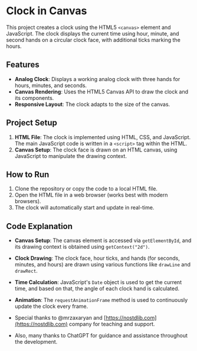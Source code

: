 # Clock in Canvas

This project creates a clock using the HTML5 `<canvas>` element and JavaScript. The clock displays the current time using hour, minute, and second hands on a circular clock face, with additional ticks marking the hours.

## Features

- **Analog Clock**: Displays a working analog clock with three hands for hours, minutes, and seconds.
- **Canvas Rendering**: Uses the HTML5 Canvas API to draw the clock and its components.
- **Responsive Layout**: The clock adapts to the size of the canvas.

## Project Setup

1. **HTML File**: The clock is implemented using HTML, CSS, and JavaScript. The main JavaScript code is written in a `<script>` tag within the HTML.
2. **Canvas Setup**: The clock face is drawn on an HTML canvas, using JavaScript to manipulate the drawing context.

## How to Run

1. Clone the repository or copy the code to a local HTML file.
2. Open the HTML file in a web browser (works best with modern browsers).
3. The clock will automatically start and update in real-time.

## Code Explanation

- **Canvas Setup**: The canvas element is accessed via `getElementById`, and its drawing context is obtained using `getContext("2d")`.
- **Clock Drawing**: The clock face, hour ticks, and hands (for seconds, minutes, and hours) are drawn using various functions like `drawLine` and `drawRect`.
- **Time Calculation**: JavaScript's `Date` object is used to get the current time, and based on that, the angle of each clock hand is calculated.
- **Animation**: The `requestAnimationFrame` method is used to continuously update the clock every frame.

- Special thanks to @mrzaxaryan and [https://nostdlib.com](https://nostdlib.com) company for teaching and support.
- Also, many thanks to ChatGPT for guidance and assistance throughout the development.
